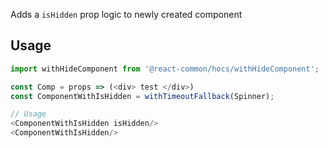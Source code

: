 Adds a `isHidden` prop logic to newly created component
## Usage

```js static
import withHideComponent from '@react-common/hocs/withHideComponent';

const Comp = props => (<div> test </div>)
const ComponentWithIsHidden = withTimeoutFallback(Spinner);

// Usage
<ComponentWithIsHidden isHidden/>
<ComponentWithIsHidden/>
```
